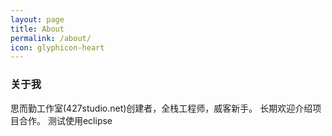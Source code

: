 ```yaml
---
layout: page
title: About
permalink: /about/
icon: glyphicon-heart
---
```


### 关于我
思而勤工作室(427studio.net)创建者，全栈工程师，威客新手。
长期欢迎介绍项目合作。
测试使用eclipse